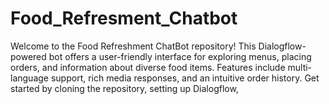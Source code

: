 # Food_Refresment_Chatbot
Welcome to the Food Refreshment ChatBot repository! This Dialogflow-powered bot offers a user-friendly interface for exploring menus, placing orders, and information about diverse food items. Features include multi-language support, rich media responses, and an intuitive order history. Get started by cloning the repository, setting up Dialogflow, 
